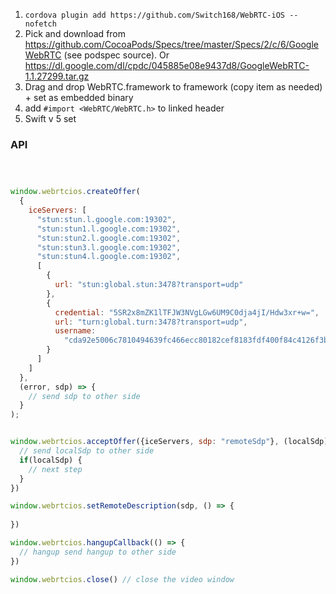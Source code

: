 1. `cordova plugin add https://github.com/Switch168/WebRTC-iOS --nofetch`
2. Pick and download from https://github.com/CocoaPods/Specs/tree/master/Specs/2/c/6/GoogleWebRTC (see podspec source). Or https://dl.google.com/dl/cpdc/045885e08e9437d8/GoogleWebRTC-1.1.27299.tar.gz
3. Drag and drop WebRTC.framework to framework (copy item as needed) + set as embedded binary
4. add `#import <WebRTC/WebRTC.h>` to linked header
5. Swift v 5 set

### API

```javascript



window.webrtcios.createOffer(
  {
    iceServers: [
      "stun:stun.l.google.com:19302",
      "stun:stun1.l.google.com:19302",
      "stun:stun2.l.google.com:19302",
      "stun:stun3.l.google.com:19302",
      "stun:stun4.l.google.com:19302",
      [
        {
          url: "stun:global.stun:3478?transport=udp"
        },
        {
          credential: "5SR2x8mZK1lTFJW3NVgLGw6UM9C0dja4jI/Hdw3xr+w=",
          url: "turn:global.turn:3478?transport=udp",
          username:
            "cda92e5006c7810494639fc466ecc80182cef8183fdf400f84c4126f3b59d0bb"
        }
      ]
    ]
  },
  (error, sdp) => {
    // send sdp to other side
  }
);


window.webrtcios.acceptOffer({iceServers, sdp: "remoteSdp"}, (localSdp) => {
  // send localSdp to other side
  if(localSdp) {
    // next step
  }
})

window.webrtcios.setRemoteDescription(sdp, () => {
  
})

window.webrtcios.hangupCallback(() => {
  // hangup send hangup to other side
})

window.webrtcios.close() // close the video window
```
